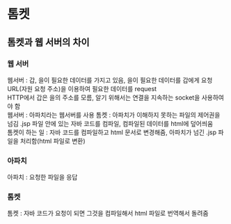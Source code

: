 # 톰켓
## 톰켓과 웹 서버의 차이
### 웹 서버
웹서버 : 갑, 을이 필요한 데이터를 가지고 있음, 을이 필요한 데이터를 갑에게 요청  
URL(자원 요청 주소)을 이용하여 필요한 데이터를 request  
HTTP에서 갑은 을의 주소를 모름, 알기 위해서는 연결을 지속하는 socket을 사용하여야 함  
웹서버 : 아파치라는 웹서버를 사용
톰켓 : 아파치가 이해하지 못하는 파일의 제어권을 넘김 .jsp 파일 안에 있는 자바 코드를 컴파일, 컴파일된 데이터를 html에 덮어씌움  
톰켓이 하는 일 : 자바 코드를 컴파일하고 html 문서로 변경해줌, 아파치가 넘긴 .jsp 파일을 처리함(html 파일로 변환) 
### 아파치
아파치 : 요청한 파일을 응답
### 톰켓
톰켓 : 자바 코드가 요청이 되면 그것을 컴파일해서 html 파일로 번역해서 돌려줌
